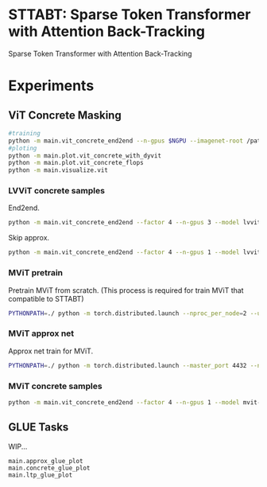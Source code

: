 # STTABT: Sparse Token Transformer with Attention Back-Tracking

Sparse Token Transformer with Attention Back-Tracking

# Experiments

## ViT Concrete Masking

```sh
#training
python -m main.vit_concrete_end2end --n-gpus $NGPU --imagenet-root /path/to/ILSVRC2012/
#ploting
python -m main.plot.vit_concrete_with_dyvit
python -m main.plot.vit_concrete_flops
python -m main.visualize.vit
```

### LVViT concrete samples

End2end.
```sh
python -m main.vit_concrete_end2end --factor 4 --n-gpus 3 --model lvvit-small --master-port 14431 --auto-resume --p-logits "-1.5 -1.0 -0.5 0.0 1.0"
```

Skip approx.
```sh
python -m main.vit_concrete_end2end --factor 4 --n-gpus 1 --model lvvit-small --master-port 14431 --auto-resume --p-logits "-1.5 -1.0 -0.5 0.0 1.0" --skip-approx --batch-size 32
```

### MViT pretrain

Pretrain MViT from scratch. (This process is required for train MViT that compatible to STTABT)

```bash
PYTHONPATH=./ python -m torch.distributed.launch --nproc_per_node=2 --use_env trainer/deit_trainer_mvit.py --batch-size 48 --model mvit-tiny --output_dir ./saves/mvit-tiny-deit/
```

### MViT approx net

Approx net train for MViT.

```bash
PYTHONPATH=./ python -m torch.distributed.launch --master_port 4432 --nproc_per_node=1 --use_env trainer/deit_trainer_mvit.py --batch-size 8 --model mvit-tiny-approx --output_dir ./saves/mvit-tiny-deit-approx/ --warmup-epochs 0 --epochs 30 --lr 1e-3
```

### MViT concrete samples

```bash
python -m main.vit_concrete_end2end --factor 4 --n-gpus 1 --model mvit-tiny --master-port 14431 --auto-resume --p-logits "-2.0 -0.5 1.0" --skip-approx --batch-size 16
```


## GLUE Tasks

WIP...
```
main.approx_glue_plot
main.concrete_glue_plot
main.ltp_glue_plot
```